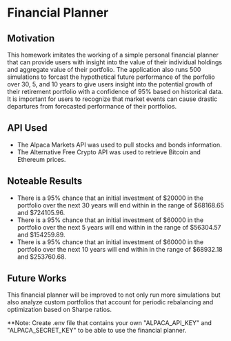 # Financial Planner

## Motivation
This homework imitates the working of a simple personal financial planner that can provide users with insight into the value of their individual holdings and aggregate value of their portfolio. The application also runs 500 simulations to forcast the hypothetical future performance of the porfolio over 30, 5, and 10 years to give users insight into the potential growth of their retirement portfolio with a confidence of 95% based on historical data. It is important for users to recognize that market events can cause drastic departures from forecasted performance of their portfolios. 

## API Used
* The Alpaca Markets API was used to pull stocks and bonds information.
* The Alternative Free Crypto API was used to retrieve Bitcoin and Ethereum prices. 

## Noteable Results
* There is a 95% chance that an initial investment of $20000 in the portfolio over the next 30 years will end within in the range of $68168.65 and $724105.96.
* There is a 95% chance that an initial investment of $60000 in the portfolio over the next 5 years will end within in the range of $56304.57 and $154259.89.
* There is a 95% chance that an initial investment of $60000 in the portfolio over the next 10 years will end within in the range of $68932.18 and $253760.68.

## Future Works
This financial planner will be improved to not only run more simulations but also analyze custom portfolios that account for periodic rebalancing and optimization based on Sharpe ratios. 

**Note: Create .env file that contains your own "ALPACA_API_KEY" and "ALPACA_SECRET_KEY" to be able to use the financial planner.
